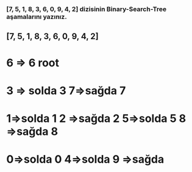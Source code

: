 ### [7, 5, 1, 8, 3, 6, 0, 9, 4, 2] dizisinin Binary-Search-Tree aşamalarını yazınız.
## [7, 5, 1, 8, 3, 6, 0, 9, 4, 2]

#                    6 => 6 root
#           3 => solda 3            7=>sağda 7
#  1=>solda 1  2 =>sağda 2           5=>solda 5 8 =>sağda 8
#   0=>solda 0                        4=>solda            9 =>sağda    
